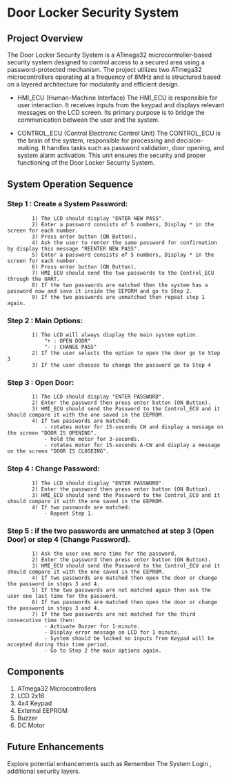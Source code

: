 # Door Locker Security System

## Project Overview
The Door Locker Security System is a ATmega32 microcontroller-based security system designed to control access to a secured area using a password-protected mechanism. The project utilizes two ATmega32 microcontrollers operating at a frequency of 8MHz and is structured based on a layered architecture for modularity and efficient design.

- HMI_ECU (Human-Machine Interface)
The HMI_ECU is responsible for user interaction. It receives inputs from the keypad and displays relevant messages on the LCD screen. Its primary purpose is to bridge the communication between the user and the system.

- CONTROL_ECU (Control Electronic Control Unit)
The CONTROL_ECU is the brain of the system, responsible for processing and decision-making. It handles tasks such as password validation, door opening, and system alarm activation. This unit ensures the security and proper functioning of the Door Locker Security System.

## System Operation Sequence
### Step 1 : Create a System Password:
			1) The LCD should display "ENTER NEW PASS".
			2) Enter a password consists of 5 numbers, Display * in the screen for each number.
			3) Press enter button (ON Button).
			4) Ask the user to renter the same password for confirmation by display this message "REENTER NEW PASS".
			5) Enter a password consists of 5 numbers, Display * in the screen for each number.
			6) Press enter button (ON Button).
			7) HMI_ECU should send the two passwords to the Control_ECU through the UART.
			8) If the two passwords are matched then the system has a password now and save it inside the EEPORM and go to Step 2.
			9) If the two passwords are unmatched then repeat step 1 again.
### Step 2 : Main Options:
			1) The LCD will always display the main system option.
				"+ : OPEN DOOR"
				"- : CHANGE PASS"
			2) If the user selects the option to open the door go to Step 3
			3) If the user chooses to change the password go to Step 4
### Step 3 : Open Door:
			1) The LCD should display "ENTER PASSWORD".
			2) Enter the password then press enter button (ON Button).
			3) HMI_ECU should send the Password to the Control_ECU and it should compare it with the one saved in the EEPROM.
			4) If two passwords are matched:
				- rotates motor for 15-seconds CW and display a message on the screen "DOOR IS OPENING".
				- hold the motor for 3-seconds.
				- rotates motor for 15-seconds A-CW and display a message on the screen "DOOR IS CLOSEING".
### Step 4 : Change Password:
			1) The LCD should display "ENTER PASSWORD".
			2) Enter the password then press enter button (ON Button).
			3) HMI_ECU should send the Password to the Control_ECU and it should compare it with the one saved in the EEPROM.
			4) If two passwords are matched:
				- Repeat Step 1.
### Step 5 : if the two passwords are unmatched at step 3 (Open Door) or step 4 (Change Password).
			1) Ask the user one more time for the password.
			2) Enter the password then press enter button (ON Button).
			3) HMI_ECU should send the Password to the Control_ECU and it should compare it with the one saved in the EEPROM.
			4) If two passwords are matched then open the door or change the password in steps 3 and 4.
			5) If the two passwords are not matched again then ask the user one last time for the password.
			6) If two passwords are matched then open the door or change the password in steps 3 and 4.
			7) If the two passwords are not matched for the third consecutive time then:
				- Activate Buzzer for 1-minute.
				- Display error message on LCD for 1 minute.
				- System should be locked no inputs from Keypad will be accepted during this time period.
				- Go to Step 2 the main options again.
				
## Components
1. ATmega32 Microcontrollers
2. LCD 2x16
3. 4x4 Keypad
4. External EEPROM
5. Buzzer
6. DC Motor

## Future Enhancements
Explore potential enhancements such as Remember The System Login , additional security layers.

